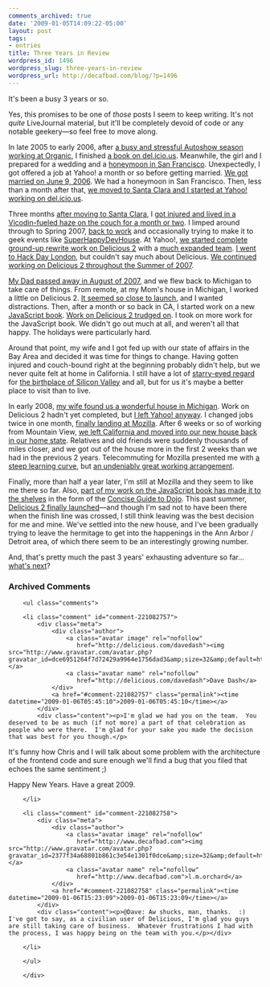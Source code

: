 ```yaml
---
comments_archived: true
date: '2009-01-05T14:09:22-05:00'
layout: post
tags:
- entries
title: Three Years in Review
wordpress_id: 1496
wordpress_slug: three-years-in-review
wordpress_url: http://decafbad.com/blog/?p=1496
---
```

It's been a busy 3 years or so.  

Yes, this promises to be one of *those* posts I seem to keep writing.  It's not *quite* LiveJournal material, but it'll be completely devoid of code or any notable geekery—so feel free to move along.

In late 2005 to early 2006, after [a busy and stressful Autoshow season working at Organic][autoshow], I finished [a book on del.icio.us][delbook]. Meanwhile, the girl and I prepared for a wedding and a [honeymoon in San Francisco][honeymoon]. Unexpectedly, I got offered a job at Yahoo! a month or so before getting married. [We got married on June 9, 2006][wedding]. We had a honeymoon in San Francisco. Then, less than a month after that, [we moved to Santa Clara and I started at Yahoo! working on del.icio.us][gowest].

[autoshow]: http://decafbad.com/blog/2006/02/07/reading-lists-for-auto-shows
[wedding]: http://decafbad.com/blog/2006/06/09/wedding-day-is-today
[honeymoon]: http://decafbad.com/blog/2006/04/25/a-honeymoon-in-san-francisco
[delbook]: http://decafbad.com/blog/2005/12/14/hacking-delicious-is-a-real-book
[gowest]: http://decafbad.com/blog/2006/06/24/go-west-young-man

Three months [after moving to Santa Clara][santaclara], I [got injured and lived in a Vicodin-fueled haze on the couch for a month or two][crash]. I limped around through to Spring 2007, [back to work][backtowork] and occasionally trying to make it to geek events like [SuperHappyDevHouse][shdh]. At Yahoo!, [we started complete ground-up rewrite work on Delicious 2][delwinter] with a [much expanded team][delteam]. [I went to Hack Day London][hackday], but couldn't say much about Delicious. [We continued working on Delicious 2 throughout the Summer of 2007][delsummer].

[delwinter]: http://blog.delicious.com/blog/2007/02/overdue_new_yea.html
[delsummer]: http://blog.delicious.com/blog/2007/07/usability-lab.html
[delteam]: http://blog.delicious.com/blog/2007/04/we_are_hiring.html
[shdh]: http://superhappydevhouse.org/LesOrchard
[crash]: http://decafbad.com/blog/2006/09/18/just-call-me-crash
[santaclara]: http://decafbad.com/blog/2006/07/25/youngmangonewest
[backtowork]: http://decafbad.com/blog/2006/10/02/back-in-the-saddle-again
[hackday]: http://decafbad.com/blog/2007/05/16/hack-day-in-london

[My Dad passed away in August of 2007][dad], and we flew back to Michigan to take care of things. From remote, at my Mom's house in Michigan, I worked a little on Delicious 2. [It seemed so close to launch][delfall], and I wanted distractions. Then, after a month or so back in CA, I started work on a new [JavaScript book][jsbook]. [Work on Delicious 2 trudged on][delwinter]. I took on more work for the JavaScript book. We didn't go out much at all, and weren't all that happy. The holidays were particularly hard.

[jsbook]: http://www.wiley.com/WileyCDA/WileyTitle/productCd-047038459X.html
[dad]: http://decafbad.com/blog/2007/09/25/dad
[delfall]: http://blog.delicious.com/blog/2007/09/taste-test.html
[delwinter]: http://blog.delicious.com/blog/2008/01/using-delicious-on-your-iphone.html "the team has been heads down working on the next version of Delicious We’ll have an update to share with you guys next week."

Around that point, my wife and I got fed up with our state of affairs in the Bay Area and decided it was time for things to change. Having gotten injured and couch-bound right at the beginning probably didn't help, but we never quite felt at home in California. I still have a lot of [starry-eyed regard][starry] for [the birthplace of Silicon Valley][valley] and all, but for us it's maybe a better place to visit than to live.

[starry]: http://decafbad.vox.com/library/post/so-simultaneously-extraordinary-and-mundane.html
[valley]: http://bits.blogs.nytimes.com/2008/09/12/buying-tomatoes-at-the-birthplace-of-silicon-valley/?apage=2

In early 2008, [my wife found us a wonderful house in Michigan][house]. Work on Delicious 2 hadn't yet completed, but [I left Yahoo! anyway][leftyahoo]. I changed jobs twice in one month, [finally landing at Mozilla][startedmozilla]. After 6 weeks or so of working from Mountain View, [we left California and moved into our new house back in our home state][midwest]. Relatives and old friends were suddenly thousands of miles closer, and we got out of the house more in the first 2 weeks than we had in the previous 2 years. Telecommuting for Mozilla presented me with [a steep learning curve][atmozilla], but [an undeniably great working arrangement][envmozilla].

[house]: http://www.flickr.com/photos/missadroit/sets/72157605078355701/
[leftyahoo]: http://twitter.com/lmorchard/statuses/787565793
[midwest]: http://decafbad.com/blog/2008/05/14/go-midwest-young-man
[startedmozilla]: http://twitter.com/lmorchard/statuses/804009957
[atmozilla]: http://decafbad.com/blog/2008/05/22/week-3-at-mozilla
[envmozilla]: http://www.flickr.com/photos/deusx/2867692971/

Finally, more than half a year later, I'm still at Mozilla and they seem to like me there so far. Also, [part of my work on the JavaScript book has made it to the shelves][concisedojo] in the form of the [Concise Guide to Dojo][concisedojobook]. This past summer, [Delicious 2 finally launched][del2launch]—and though I'm sad not to have been there when the finish line was crossed, I still think leaving was the best decision for me and mine. We've settled into the new house, and I've been gradually trying to leave the hermitage to get into the happenings in the Ann Arbor / Detroit area, of which there seem to be an interestingly growing number.

[del2launch]: http://decafbad.com/blog/2008/08/04/delicious-20-is-more-than-a-pretty-new-face
[concisedojo]: http://decafbad.com/blog/2008/12/19/the-concise-guide-to-dojo-is-a-real-book
[concisedojobook]: http://www.amazon.com/gp/product/0470452021?ie=UTF8&tag=0xdecafbad01-20&linkCode=as2&camp=1789&c%0D%0Areative=9325&creativeASIN=0470452021 "BUY MY BOOK!"

And, that's pretty much the past 3 years' exhausting adventure so far... [what's next][resolutions]?

[resolutions]: http://decafbad.com/blog/2009/01/05/resolutions

<div id="comments" class="comments archived-comments">
            <h3>Archived Comments</h3>
            
        <ul class="comments">
            
        <li class="comment" id="comment-221082757">
            <div class="meta">
                <div class="author">
                    <a class="avatar image" rel="nofollow" 
                       href="http://delicious.com/davedash"><img src="http://www.gravatar.com/avatar.php?gravatar_id=dce6951264f7d72429a9964e1756dad3&amp;size=32&amp;default=http://mediacdn.disqus.com/1320279820/images/noavatar32.png"/></a>
                    <a class="avatar name" rel="nofollow" 
                       href="http://delicious.com/davedash">Dave Dash</a>
                </div>
                <a href="#comment-221082757" class="permalink"><time datetime="2009-01-06T05:45:10">2009-01-06T05:45:10</time></a>
            </div>
            <div class="content"><p>I'm glad we had you on the team.  You deserved to be as much (if not more) a part of that celebration as people who were there.  I'm glad for your sake you made the decision that was best for you though.</p>

<p>It's funny how Chris and I will talk about some problem with the architecture of the frontend code and sure enough we'll find a bug that you filed that echoes the same sentiment ;)</p>

<p>Happy New Years.  Have a great 2009.</p></div>
            
        </li>
    
        <li class="comment" id="comment-221082758">
            <div class="meta">
                <div class="author">
                    <a class="avatar image" rel="nofollow" 
                       href="http://www.decafbad.com"><img src="http://www.gravatar.com/avatar.php?gravatar_id=2377f34a68801b861c3e54e1301f0dce&amp;size=32&amp;default=http://mediacdn.disqus.com/1320279820/images/noavatar32.png"/></a>
                    <a class="avatar name" rel="nofollow" 
                       href="http://www.decafbad.com">l.m.orchard</a>
                </div>
                <a href="#comment-221082758" class="permalink"><time datetime="2009-01-06T15:23:09">2009-01-06T15:23:09</time></a>
            </div>
            <div class="content"><p>@Dave: Aw shucks, man, thanks.  :)  I've got to say, as a civilian user of Delicious, I'm glad you guys are still taking care of business.  Whatever frustrations I had with the process, I was happy being on the team with you.</p></div>
            
        </li>
    
        </ul>
    
        </div>
    